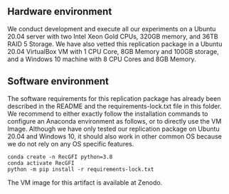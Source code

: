 ## Hardware environment 

We conduct development and execute all our experiments on a Ubuntu 20.04 server with two Intel Xeon Gold CPUs, 320GB memory, and 36TB RAID 5 Storage. We have also vetted this replication package in a Ubuntu 20.04 VirtualBox VM with 1 CPU Core, 8GB Memory and 100GB storage, and a Windows 10 machine with 8 CPU Cores and 8GB Memory.

## Software environment

The software requirements for this replication package has already been described in the README and the requirements-lock.txt file in this folder. We recommend to either exactly follow the installation commands to configure an Anaconda environment as follows, or to directly use the VM Image. Although we have only tested our replication package on Ubuntu 20.04 and Windows 10, it should also work in other common OS because we do not rely on any OS specific features.

```shell script
conda create -n RecGFI python=3.8
conda activate RecGFI
python -m pip install -r requirements-lock.txt
```

The VM image for this artifact is available at Zenodo.
